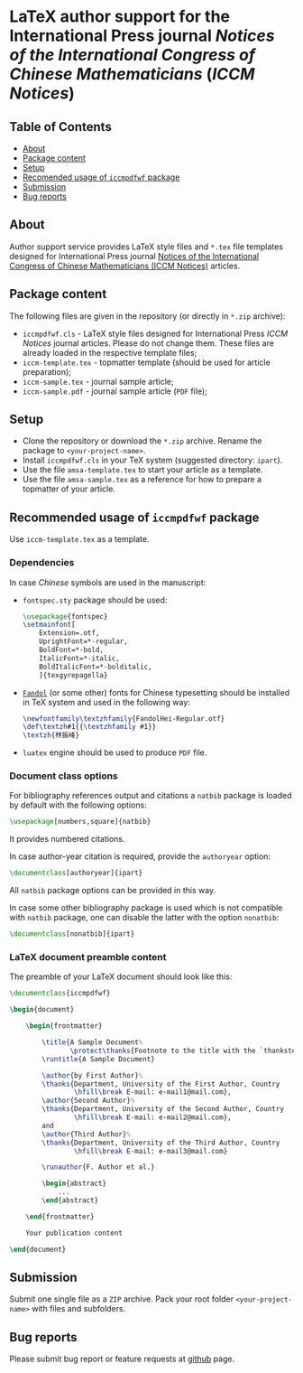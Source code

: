 # LaTeX author support for the International Press journal *Notices of the International Congress of Chinese Mathematicians* (*ICCM Notices*)

## Table of Contents

* [About](#about)
* [Package content](#package-content)
* [Setup](#setup)
* [Recomended usage of `iccmpdfwf` package](#recomended-usage-of-iccmpdfwf-package)
* [Submission](#submission)
* [Bug reports](#bug-reports)

## About

Author support service provides LaTeX style files and `*.tex` file templates designed for International Press journal
[Notices of the International Congress of Chinese Mathematicians (ICCM Notices)](http://www.intlpress.com/ICCM/) articles.

## Package content

The following files are given in the repository (or directly in `*.zip` archive):

* `iccmpdfwf.cls` - LaTeX style files designed for International Press *ICCM Notices* journal articles.
  Please do not change them. These files are already loaded in the respective template files;
* `iccm-template.tex` - topmatter template (should be used for article preparation);
* `iccm-sample.tex` - journal sample article;
* `iccm-sample.pdf` - journal sample article (`PDF` file);

## Setup
* Clone the repository or download the `*.zip` archive. Rename the package to `<your-project-name>`.
* Install `iccmpdfwf.cls` in your TeX system (suggested directory: `ipart`).
* Use the file `amsa-template.tex` to start your article as a template.
* Use the file `amsa-sample.tex` as a reference for how to prepare a topmatter of your article.

## Recommended usage of `iccmpdfwf` package

Use `iccm-template.tex` as a template.

### Dependencies

In case *Chinese* symbols are used in the manuscript:
* `fontspec.sty` package should be used:
    ```latex
    \usepackage{fontspec}
    \setmainfont[
        Extension=.otf,
        UprightFont=*-regular,
        BoldFont=*-bold,
        ItalicFont=*-italic,
        BoldItalicFont=*-bolditalic,
        ]{texgyrepagella}

    ```
* [`Fandol`](https://ctan.org/tex-archive/fonts/fandol) (or some other) fonts 
  for Chinese typesetting should be installed in TeX system and used in the following way:
    ```latex
    \newfontfamily\textzhfamily{FandolHei-Regular.otf}
    \def\textzh#1{{\textzhfamily #1}}
    \textzh{林振峰}
    ```
* `luatex` engine should be used to produce `PDF` file.

### Document class options

For bibliography references output and citations a `natbib` package
is loaded by default with the following options:
```latex
\usepackage[numbers,square]{natbib}
```
It provides numbered citations.

In case author-year citation is required, provide the `authoryear` option:
```latex
\documentclass[authoryear]{ipart}
```
All `natbib` package options can be provided in this way.

In case some other bibliography package is used
which is not compatible with `natbib` package,
one can disable the latter with the option `nonatbib`:
```latex
\documentclass[nonatbib]{ipart}
```

### LaTeX document preamble content

The preamble of your LaTeX document should look like this:

```latex
\documentclass{iccmpdfwf}

\begin{document}

    \begin{frontmatter}

        \title{A Sample Document%
               \protect\thanks{Footnote to the title with the `thankstext' command.}}
        \runtitle{A Sample Document}

        \author{by First Author}%
        \thanks{Department, University of the First Author, Country
                \hfill\break E-mail: e-mail1@mail.com},
        \author{Second Author}%
        \thanks{Department, University of the Second Author, Country
                \hfill\break E-mail: e-mail2@mail.com},
        and
        \author{Third Author}%
        \thanks{Department, University of the Third Author, Country
                \hfill\break E-mail: e-mail3@mail.com}

        \runauthor{F. Author et al.}

        \begin{abstract}
            ...
        \end{abstract}

    \end{frontmatter}

    Your publication content

\end{document}
```

## Submission

Submit one single file as a `ZIP` archive.
Pack your root folder `<your-project-name>` with files and subfolders.

## Bug reports

Please submit bug report or feature requests at
[github](https://github.com/vtex-soft/texsupport.intlpress-iccm/issues) page.